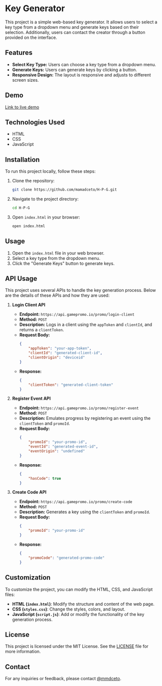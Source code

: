 # Key Generator

This project is a simple web-based key generator. It allows users to select a key type from a dropdown menu and generate keys based on their selection. Additionally, users can contact the creator through a button provided on the interface.

## Features

- **Select Key Type:** Users can choose a key type from a dropdown menu.
- **Generate Keys:** Users can generate keys by clicking a button.
- **Responsive Design:** The layout is responsive and adjusts to different screen sizes.

## Demo

[Link to live demo]()

## Technologies Used

- HTML
- CSS
- JavaScript

## Installation

To run this project locally, follow these steps:

1. Clone the repository:
    ```sh
    git clone https://github.com/mamadceto/H-P-G.git
    ```
2. Navigate to the project directory:
    ```sh
    cd H-P-G
    ```
3. Open `index.html` in your browser:
    ```sh
    open index.html
    ```

## Usage

1. Open the `index.html` file in your web browser.
2. Select a key type from the dropdown menu.
3. Click the "Generate Keys" button to generate keys.

## API Usage

This project uses several APIs to handle the key generation process. Below are the details of these APIs and how they are used:

1. **Login Client API**
    - **Endpoint:** `https://api.gamepromo.io/promo/login-client`
    - **Method:** `POST`
    - **Description:** Logs in a client using the `appToken` and `clientId`, and returns a `clientToken`.
    - **Request Body:**
        ```json
        {
            "appToken": "your-app-token",
            "clientId": "generated-client-id",
            "clientOrigin": "deviceid"
        }
        ```
    - **Response:**
        ```json
        {
            "clientToken": "generated-client-token"
        }
        ```

2. **Register Event API**
    - **Endpoint:** `https://api.gamepromo.io/promo/register-event`
    - **Method:** `POST`
    - **Description:** Emulates progress by registering an event using the `clientToken` and `promoId`.
    - **Request Body:**
        ```json
        {
            "promoId": "your-promo-id",
            "eventId": "generated-event-id",
            "eventOrigin": "undefined"
        }
        ```
    - **Response:**
        ```json
        {
            "hasCode": true
        }
        ```

3. **Create Code API**
    - **Endpoint:** `https://api.gamepromo.io/promo/create-code`
    - **Method:** `POST`
    - **Description:** Generates a key using the `clientToken` and `promoId`.
    - **Request Body:**
        ```json
        {
            "promoId": "your-promo-id"
        }
        ```
    - **Response:**
        ```json
        {
            "promoCode": "generated-promo-code"
        }
        ```


## Customization

To customize the project, you can modify the HTML, CSS, and JavaScript files:

- **HTML (`index.html`)**: Modify the structure and content of the web page.
- **CSS (`styles.css`)**: Change the styles, colors, and layout.
- **JavaScript (`script.js`)**: Add or modify the functionality of the key generation process.


## License

This project is licensed under the MIT License. See the [LICENSE](LICENSE) file for more information.

## Contact

For any inquiries or feedback, please contact [@mmdceto](https://t.me/mmdceto).

